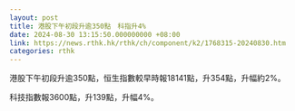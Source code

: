 ```yaml
---
layout: post
title: 港股下午初段升逾350點　科指升4%
date: 2024-08-30 13:15:50.000000000 +08:00
link: https://news.rthk.hk/rthk/ch/component/k2/1768315-20240830.htm
categories: rthk
---
```


港股下午初段升逾350點，恒生指數較早時報18141點，升354點，升幅約2%。

科技指數報3600點，升139點，升幅4%。
